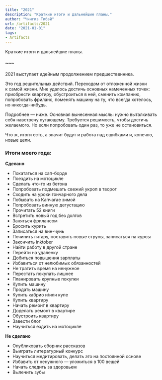 ```yaml
---
title: "2021"
description: "Краткие итоги и дальнейшие планы."
author: "Чингиз Тибэй"
url: /artifacts/2021
date: "2021-01-01"
tags: 
- Artifacts
---
```


<div class="auto">

Краткие итоги и&nbsp;дальнейшие планы.

#### ~~~

2021 выступает идейным продолжением предшественника.

Это год решительных действий. Переходом от&nbsp;отложенной жизни к&nbsp;самой жизни. Мне удалось достичь основных намеченных точек: приобрести квартиру, обустроиться в&nbsp;ней, сменить компанию, попробовать фриланс, поменять машину на&nbsp;ту, что всегда хотелось, но&nbsp;никогда-нибудь.

Подробнее&nbsp;&mdash; ниже. Основная вынесенная мысль: нужно выталкивать себя навстречу пугающему. Требуется решимость, чтобы достичь желаемого. Но&nbsp;если попробовать один раз, то&nbsp;уже не&nbsp;остановиться.

Что&nbsp;ж, итоги есть, а&nbsp;значит будут и&nbsp;работа над ошибками&nbsp;и, конечно, новые цели.

### Итоги моего года:

**Сделано**

- Покататься на&nbsp;сап-борде
- Поездить на&nbsp;мотоцикле
- Сделать что-то из&nbsp;бетона
- Попробовать подмешать свежий укроп в&nbsp;творог
- Сходить на&nbsp;уроки гончарного дела
- Побывать на&nbsp;Капчагае зимой
- Попробовать винную дегустацию
- Прочитать 52&nbsp;книги
- Встретить новый год без долгов
- Заняться фрилансом
- Бросить курить
- Записаться на&nbsp;вин-чунь
- Починить гитару, поставить новые струны, записаться на&nbsp;курсы
- Закончить inktober
- Найти работу в&nbsp;другой стране
- Перейти на&nbsp;удаленку
- Добиться повышения зарплаты
- Избавиться от&nbsp;нелюбимых обязанностей
- Не&nbsp;тратить время на&nbsp;ненужное
- Перестать покупать лишнее
- Планировать крупные покупки
- Купить машину
- Продать машину
- Купить кабрио и/или купе
- Купить квартиру
- Начать ремонт в&nbsp;квартиру
- Доделать ремонт в&nbsp;квартире
- Обустроить квартиру
- Завести блог
- Научиться ездить на&nbsp;мотоцикле

**Не&nbsp;сделано**

- Опубликовать сборник рассказов
- Выиграть литературный конкурс
- Научиться медитировать, делать это на&nbsp;постоянной основе
- Избавить от&nbsp;ненужного&nbsp;&mdash; уложиться в&nbsp;100 вещей
- Начать следить за&nbsp;здоровьем
- Вылечить зубы

</div>